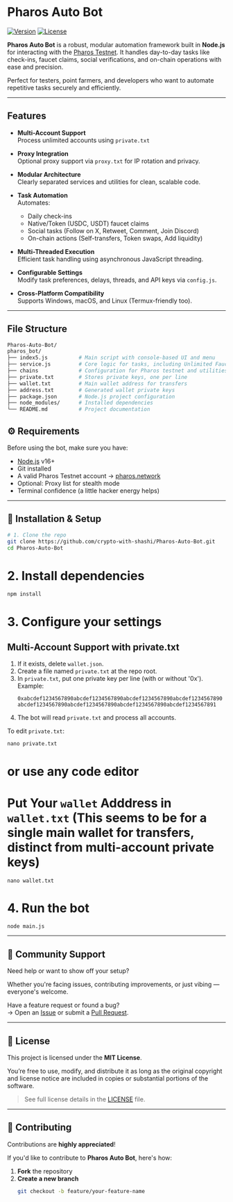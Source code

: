 # Pharos Auto Bot

[![Version](https://img.shields.io/badge/version-v1.0.0-blue)](https://github.com/crypto-with-shashi/Pharos-Auto-Bot)
[![License](https://img.shields.io/badge/license-MIT-green)](LICENSE)

**Pharos Auto Bot** is a robust, modular automation framework built in **Node.js** for interacting with the [Pharos Testnet](https://pharos.network). It handles day-to-day tasks like check-ins, faucet claims, social verifications, and on-chain operations with ease and precision.

Perfect for testers, point farmers, and developers who want to automate repetitive tasks securely and efficiently.

---

## Features

- **Multi-Account Support**  
  Process unlimited accounts using `private.txt`

- **Proxy Integration**  
  Optional proxy support via `proxy.txt` for IP rotation and privacy.

- **Modular Architecture**  
  Clearly separated services and utilities for clean, scalable code.

- **Task Automation**  
  Automates:
  - Daily check-ins
  - Native/Token (USDC, USDT) faucet claims
  - Social tasks (Follow on X, Retweet, Comment, Join Discord)
  - On-chain actions (Self-transfers, Token swaps, Add liquidity)

- **Multi-Threaded Execution**  
  Efficient task handling using asynchronous JavaScript threading.

- **Configurable Settings**  
  Modify task preferences, delays, threads, and API keys via `config.js`.

- **Cross-Platform Compatibility**  
  Supports Windows, macOS, and Linux (Termux-friendly too).

---

## File Structure

```bash
Pharos-Auto-Bot/
pharos_bot/
├── index5.js          # Main script with console-based UI and menu
├── service.js         # Core logic for tasks, including Unlimited Faucet
├── chains             # Configuration for Pharos testnet and utilities
├── private.txt        # Stores private keys, one per line
├── wallet.txt         # Main wallet address for transfers
├── address.txt        # Generated wallet private keys
├── package.json       # Node.js project configuration
├── node_modules/      # Installed dependencies
└── README.md          # Project documentation
```
## ⚙️ Requirements

Before using the bot, make sure you have:

- [Node.js](https://nodejs.org/) v16+
- Git installed
- A valid Pharos Testnet account → [pharos.network](https://pharos.network/)
- Optional: Proxy list for stealth mode
- Terminal confidence (a little hacker energy helps)

---

## 🧠 Installation & Setup

```bash
# 1. Clone the repo
git clone https://github.com/crypto-with-shashi/Pharos-Auto-Bot.git
cd Pharos-Auto-Bot
```
# 2. Install dependencies
```
npm install
```
# 3. Configure your settings

## Multi-Account Support with private.txt

1. If it exists, delete `wallet.json`.
2. Create a file named `private.txt` at the repo root.
3. In `private.txt`, put one private key per line (with or without '0x'). Example:
   ```
   0xabcdef1234567890abcdef1234567890abcdef1234567890abcdef1234567890
   abcdef1234567890abcdef1234567890abcdef1234567890abcdef1234567891
   ```
4. The bot will read `private.txt` and process all accounts.

To edit `private.txt`:
```
nano private.txt
```
# or use any code editor

# Put Your `wallet` Adddress in `wallet.txt` (This seems to be for a single main wallet for transfers, distinct from multi-account private keys)
```
nano wallet.txt
```

# 4. Run the bot
```
node main.js
```
---

## 🤝 Community Support

Need help or want to show off your setup?

Whether you're facing issues, contributing improvements, or just vibing — everyone's welcome.

Have a feature request or found a bug?  
→ Open an [Issue](https://github.com/crypto-with-shashi/Pharos-Auto-Bot/issues) or submit a [Pull Request](https://github.com/crypto-with-shashi/Pharos-Auto-Bot/pulls).

---

## 🧾 License

This project is licensed under the **MIT License**.

You’re free to use, modify, and distribute it as long as the original copyright and license
notice are included in copies or substantial portions of the software.

> See full license details in the [LICENSE](LICENSE) file.

---

## 🌱 Contributing

Contributions are **highly appreciated**!

If you'd like to contribute to **Pharos Auto Bot**, here's how:

1. **Fork** the repository
2. **Create a new branch**  
   ```bash
   git checkout -b feature/your-feature-name
